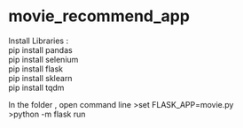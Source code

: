 # movie_recommend_app

Install Libraries : <br>
pip install pandas<br>
pip install selenium<br>
pip install flask<br>
pip install sklearn<br>
pip install tqdm <br>

In the folder , open command line 
\>set FLASK_APP=movie.py <br>
\>python -m flask run
